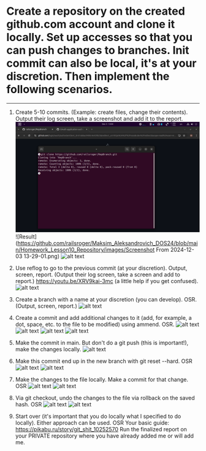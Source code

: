 # Create a repository on the created github.com account and clone it locally. Set up accesses so that you can push changes to branches. Init commit can also be local, it's at your discretion. Then implement the following scenarios.
-------------------------------------------------------------------------------------------------------------------

1. Create 5-10 commits. (Example: create files, change their contents). Output their log screen, take a screenshot and add it to the report.
![Result](https://github.com/railsroger/Maksim_Aleksandrovich_DOS24/blob/main/Homework_Lesson10_Repository/images/clonerepo.png)
![Result](https://github.com/railsroger/Maksim_Aleksandrovich_DOS24/blob/main/Homework_Lesson10_Repository/images/Screenshot From 2024-12-03 13-29-01.png)
![alt text](<Screenshot From 2024-12-03 13-29-14.png>)

2. Use reflog to go to the previous commit (at your discretion). Output, screen, report. (Output their log screen, take a screen and add to report.)
https://youtu.be/XRV9kai-3mc (a little help if you get confused).
![alt text](<Screenshot From 2024-12-03 14-38-45.png>)

3. Create a branch with a name at your discretion (you can develop). OSR. (Output, screen, report.)
![alt text](<Screenshot From 2024-12-03 14-47-17.png>)

4. Create a commit and add additional changes to it (add, for example, a dot, space, etc. to the file to be modified) using ammend. OSR.
![alt text](<Screenshot From 2024-12-03 15-03-44.png>)
![alt text](<Screenshot From 2024-12-03 15-05-37.png>)
![alt text](<Screenshot From 2024-12-03 15-15-16.png>)
![alt text](<Screenshot From 2024-12-03 15-15-38.png>)

5. Make the commit in main. But don't do a git push (this is important!), make the changes locally.
![alt text](<Screenshot From 2024-12-03 15-19-22.png>)

6. Make this commit end up in the new branch with git reset --hard. OSR
![alt text](<Screenshot From 2024-12-03 15-26-19.png>)
![alt text](<Screenshot From 2024-12-03 15-26-48.png>)

7.  Make the changes to the file locally. Make a commit for that change. OSR
![alt text](<Screenshot From 2024-12-03 15-31-26.png>)
![alt text](<Screenshot From 2024-12-03 15-31-41.png>)

8. Via git checkout, undo the changes to the file via rollback on the saved hash. OSR
![alt text](<Screenshot From 2024-12-03 15-48-38.png>)
![alt text](<Screenshot From 2024-12-03 15-49-32.png>)

9. Start over (it's important that you do locally what I specified to do locally). Either approach can be used. OSR
Your basic guide: https://pikabu.ru/story/git_shit_10252570
Run the finalized report on your PRIVATE repository where you have already added me or will add me.


